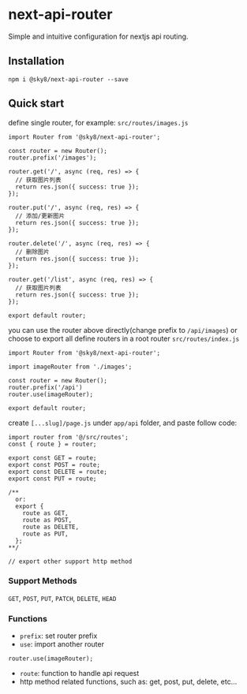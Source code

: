 # next-api-router

Simple and intuitive configuration for nextjs api routing.

## Installation

```
npm i @sky8/next-api-router --save
```

## Quick start

define single router, for example: `src/routes/images.js`

```
import Router from '@sky8/next-api-router';

const router = new Router();
router.prefix('/images');

router.get('/', async (req, res) => {
  // 获取图片列表
  return res.json({ success: true });
});

router.put('/', async (req, res) => {
  // 添加/更新图片
  return res.json({ success: true });
});

router.delete('/', async (req, res) => {
  // 删除图片
  return res.json({ success: true });
});

router.get('/list', async (req, res) => {
  // 获取图片列表
  return res.json({ success: true });
});

export default router;
```

you can use the router above directly(change prefix to `/api/images`) or choose to export all define routers in a root router `src/routes/index.js`

```
import Router from '@sky8/next-api-router';

import imageRouter from './images';

const router = new Router();
router.prefix('/api')
router.use(imageRouter);

export default router;
```

create `[...slug]/page.js` under `app/api` folder, and paste follow code:

```
import router from '@/src/routes';
const { route } = router;

export const GET = route;
export const POST = route;
export const DELETE = route;
export const PUT = route;

/**
  or:
  export {
    route as GET,
    route as POST,
    route as DELETE,
    route as PUT,
  };
**/

// export other support http method
```

### Support Methods

`GET`, `POST`, `PUT`, `PATCH`, `DELETE`, `HEAD`

### Functions

* `prefix`: set router prefix
* `use`: import another router
```
router.use(imageRouter);
```
* `route`: function to handle api request
* http method related functions, such as: get, post, put, delete, etc...